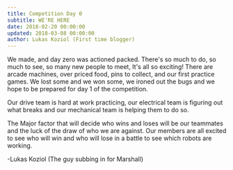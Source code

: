 ```yaml
---
title: Competition Day 0
subtitle: WE'RE HERE
date: 2018-02-20 00:00:00
updated: 2018-03-08 00:00:00
author: Lukas Koziol (First time blogger)
---
```

We made, and day zero was actioned packed. There's so much to do, so much to see, so many new people to meet, It's all so exciting!
There are arcade machines, over priced food, pins to collect, and our first practice games. We lost some and we won some, we ironed out the bugs
and we hope to be prepared for day 1 of the competition.

Our drive team is hard at work practicing, our electrical team is figuring out what breaks and our mechanical team is helping them to do so.

The Major factor that will decide who wins and loses will be our teammates and the luck of the draw of who we are against.
Our members are all excited to see who will win and who will lose in a battle to see which robots are working.

-Lukas Koziol
(The guy subbing in for Marshall)

